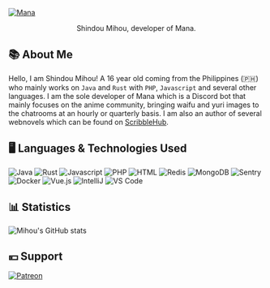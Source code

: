 [![Mana](https://cdn.manabot.fun/images/test.png)](https://manabot.fun)
<div align="center">
Shindou Mihou, developer of Mana.
</div>

## 📚 About Me
Hello, I am Shindou Mihou! A 16 year old coming from the Philippines (🇵🇭) who mainly works on `Java` and `Rust` with `PHP`, `Javascript` and several other languages. I am the sole developer of Mana which is a Discord bot that mainly focuses on the anime community, bringing waifu and yuri images to the chatrooms at an hourly or quarterly basis. I am also an author of several webnovels which can be found on [ScribbleHub](https://www.scribblehub.com/profile/24680/mihou/).

## 🖥️ Languages & Technologies Used
![Java](https://img.shields.io/badge/Language-Java-yellow?style=flat&logo=java)
![Rust](https://img.shields.io/badge/Language-Rust-orange?style=flat&logo=Rust)
![Javascript](https://img.shields.io/badge/Language-Javascript-yellow?style=flat&logo=javascript)
![PHP](https://img.shields.io/badge/Language-PHP-blue?style=flat&logo=php)
![HTML](https://img.shields.io/badge/Language-HTML-orange?style=flat&logo=HTML5)
![Redis](https://img.shields.io/badge/Technology-Redis-red?style=flat&logo=Redis)
![MongoDB](https://img.shields.io/badge/Technology-MongoDB-green?style=flat&logo=MongoDB)
![Sentry](https://img.shields.io/badge/Technology-Sentry-green?style=flat&logo=Sentry)
![Docker](https://img.shields.io/badge/Technology-Docker-blue?style=flat&logo=Docker)
![Vue.js](https://img.shields.io/badge/Framework-Vue.js-green?style=flat&logo=Vue.js)
![IntelliJ](https://img.shields.io/badge/IDE-IntelliJ-red?style=flat&logo=IntelliJ%20IDEA)
![VS Code](https://img.shields.io/badge/IDE-Visual%20Studio%20Code-blue?style=flat&logo=Visual%20Studio%20Code)

## 📊 Statistics
![Mihou's GitHub stats](https://github-readme-stats.vercel.app/api?username=ShindouMihou&theme=midnight-purple&hide=stars&count_private=true&show_icons=true)

## 💴 Support
[![Patreon](https://img.shields.io/endpoint.svg?url=https://shieldsio-patreon.vercel.app/api/?username=mihou&type=patrons&style=for-the-badge)](https://patreon.com/mihou)
